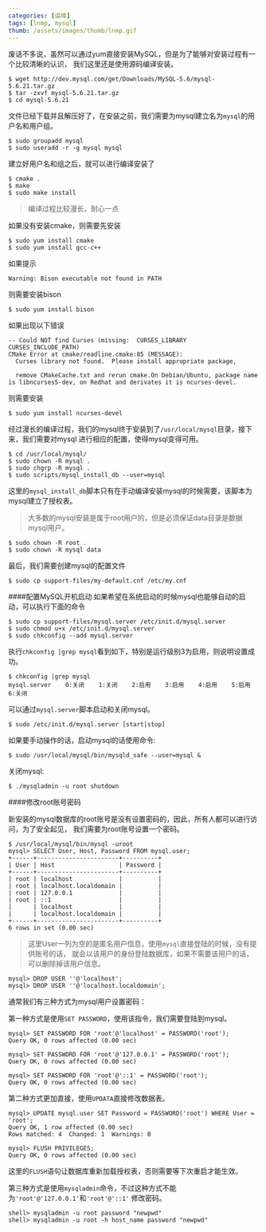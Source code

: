 ```yaml
---
categories: [运维]
tags: [lnmp, mysql]
thumb: /assets/images/thumb/lnmp.gif
---
```


废话不多说，虽然可以通过yum直接安装MySQL，但是为了能够对安装过程有一个比较清晰的认识，
我们这里还是使用源码编译安装。

    $ wget http://dev.mysql.com/get/Downloads/MySQL-5.6/mysql-5.6.21.tar.gz
    $ tar -zxvf mysql-5.6.21.tar.gz
    $ cd mysql-5.6.21


文件已经下载并且解压好了，在安装之前，我们需要为mysql建立名为`mysql`的用户名和用户组。

    $ sudo groupadd mysql
    $ sudo useradd -r -g mysql mysql

<!--more-->

建立好用户名和组之后，就可以进行编译安装了

    $ cmake .
    $ make
    $ sudo make install


> 编译过程比较漫长，耐心一点

如果没有安装cmake，则需要先安装

    $ sudo yum install cmake
    $ sudo yum install gcc-c++


如果提示

	Warning: Bison executable not found in PATH

则需要安装bison

	$ sudo yum install bison


如果出现以下错误

    -- Could NOT find Curses (missing:  CURSES_LIBRARY CURSES_INCLUDE_PATH)
    CMake Error at cmake/readline.cmake:85 (MESSAGE):
      Curses library not found.  Please install appropriate package,

      remove CMakeCache.txt and rerun cmake.On Debian/Ubuntu, package name is libncurses5-dev, on Redhat and derivates it is ncurses-devel.

则需要安装

	$ sudo yum install ncurses-devel


经过漫长的编译过程，我们的mysql终于安装到了`/usr/local/mysql`目录，接下来，我们需要对mysql
进行相应的配置，使得mysql变得可用。

    $ cd /usr/local/mysql/
    $ sudo chown -R mysql .
    $ sudo chgrp -R mysql .
    $ sudo scripts/mysql_install_db --user=mysql


这里的`mysql_install_db`脚本只有在手动编译安装mysql的时候需要，该脚本为mysql建立了授权表。

> 大多数的mysql安装是属于root用户的，但是必须保证data目录是数据mysql用户。

    $ sudo chown -R root .
    $ sudo chown -R mysql data


最后，我们需要创建mysql的配置文件

    $ sudo cp support-files/my-default.cnf /etc/my.cnf


####配置MySQL开机启动
如果希望在系统启动的时候mysql也能够自动的启动，可以执行下面的命令

    $ sudo cp support-files/mysql.server /etc/init.d/mysql.server
    $ sudo chmod u+x /etc/init.d/mysql.server
    $ sudo chkconfig --add mysql.server


执行`chkconfig |grep mysql`看到如下，特别是运行级别3为启用，则说明设置成功。

	$ chkconfig |grep mysql
	mysql.server   	0:关闭	1:关闭	2:启用	3:启用	4:启用	5:启用	6:关闭


可以通过`mysql.server`脚本启动和关闭mysql。

	$ sudo /etc/init.d/mysql.server [start|stop]


如果要手动操作的话，启动mysql的话使用命令:

	$ sudo /usr/local/mysql/bin/mysqld_safe --user=mysql &


关闭mysql:

	$ ./mysqladmin -u root shutdown


####修改root账号密码

新安装的mysql数据库的root账号是没有设置密码的，因此，所有人都可以进行访问，为了安全起见，
我们需要为root账号设置一个密码。


    $ /usr/local/mysql/bin/mysql -uroot
    mysql> SELECT User, Host, Password FROM mysql.user;
    +------+-----------------------+----------+
    | User | Host                  | Password |
    +------+-----------------------+----------+
    | root | localhost             |          |
    | root | localhost.localdomain |          |
    | root | 127.0.0.1             |          |
    | root | ::1                   |          |
    |      | localhost             |          |
    |      | localhost.localdomain |          |
    +------+-----------------------+----------+
    6 rows in set (0.00 sec)


> 这里User一列为空的是匿名用户信息，使用`mysql`直接登陆的时候，没有提供账号的话，
> 就会以该用户的身份登陆数据库，如果不需要该用户的话，可以删除掉该用户信息。

    mysql> DROP USER ''@'localhost';
    mysql> DROP USER ''@'localhost.localdomain';


通常我们有三种方式为mysql用户设置密码：

第一种方式是使用`SET PASSWORD`，使用该指令，我们需要登陆到mysql。

    mysql> SET PASSWORD FOR 'root'@'localhost' = PASSWORD('root');
    Query OK, 0 rows affected (0.00 sec)

    mysql> SET PASSWORD FOR 'root'@'127.0.0.1' = PASSWORD('root');
    Query OK, 0 rows affected (0.00 sec)

    mysql> SET PASSWORD FOR 'root'@'::1' = PASSWORD('root');
    Query OK, 0 rows affected (0.00 sec)


第二种方式更加直接，使用`UPDATA`直接修改数据表。

    mysql> UPDATE mysql.user SET Password = PASSWORD('root') WHERE User = 'root';
    Query OK, 1 row affected (0.00 sec)
    Rows matched: 4  Changed: 1  Warnings: 0

    mysql> FLUSH PRIVILEGES;
    Query OK, 0 rows affected (0.00 sec)


这里的`FLUSH`语句让数据库重新加载授权表，否则需要等下次重启才能生效。

第三种方式是使用`mysqladmin`命令，不过这种方式不能为`'root'@'127.0.0.1'`和`'root'@'::1'`
修改密码。

    shell> mysqladmin -u root password "newpwd"
    shell> mysqladmin -u root -h host_name password "newpwd"
